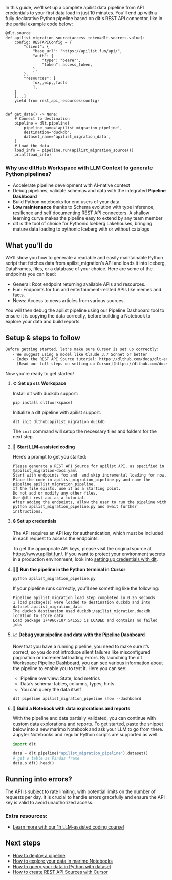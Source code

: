 In this guide, we'll set up a complete apilist data pipeline from API credentials to your first data load in just 10 minutes. You'll end up with a fully declarative Python pipeline based on dlt's REST API connector, like in the partial example code below:

```python-outcome
@dlt.source
def apilist_migration_source(access_token=dlt.secrets.value):
    config: RESTAPIConfig = {
        "client": {
            "base_url": "https://apilist.fun/api/",
            "auth": {
                "type": "bearer",
                "token": access_token,
            },
        },
        "resources": [
            fox,,wip,,facts
            ],
    }
    [...]
    yield from rest_api_resources(config)


def get_data() -> None:
    # Connect to destination
    pipeline = dlt.pipeline(
        pipeline_name='apilist_migration_pipeline',
        destination='duckdb',
        dataset_name='apilist_migration_data', 
    )
    # Load the data
    load_info = pipeline.run(apilist_migration_source())
    print(load_info) 
```

### Why use dltHub Workspace with LLM Context to generate Python pipelines?

- Accelerate pipeline development with AI-native context
- Debug pipelines, validate schemas and data with the integrated **Pipeline Dashboard**
- Build Python notebooks for end users of your data
- **Low maintenance** thanks to Schema evolution with type inference, resilience and self documenting REST API connectors. A shallow learning curve makes the pipeline easy to extend by any team member
- dlt is the tool of choice for Pythonic Iceberg Lakehouses, bringing mature data loading to pythonic Iceberg with or without catalogs

## What you’ll do

We’ll show you how to generate a readable and easily maintainable Python script that fetches data from apilist_migration’s API and loads it into Iceberg, DataFrames, files, or a database of your choice. Here are some of the endpoints you can load:

- General: Root endpoint returning available APIs and resources.
- Fun: Endpoints for fun and entertainment-related APIs like memes and facts.
- News: Access to news articles from various sources.

You will then debug the apilist pipeline using our Pipeline Dashboard tool to ensure it is copying the data correctly, before building a Notebook to explore your data and build reports.

## Setup & steps to follow

```default
Before getting started, let's make sure Cursor is set up correctly:
   - We suggest using a model like Claude 3.7 Sonnet or better
   - Index the REST API Source tutorial: https://dlthub.com/docs/dlt-ecosystem/verified-sources/rest_api/ and add it to context as **@dlt rest api**
   - [Read our full steps on setting up Cursor](https://dlthub.com/docs/dlt-ecosystem/llm-tooling/cursor-restapi#23-configuring-cursor-with-documentation)
```

Now you're ready to get started!

1. ⚙️ **Set up `dlt` Workspace**
    
    Install dlt with duckdb support:
    ```shell
    pip install dlt[workspace]
    ```

    Initialize a dlt pipeline with apilist support.
    ```shell
    dlt init dlthub:apilist_migration duckdb
    ```

    The `init` command will setup the necessary files and folders for the next step.
    
2. 🤠 **Start LLM-assisted coding**
    
    Here’s a prompt to get you started:
    
    ```prompt
    Please generate a REST API Source for apilist API, as specified in @apilist_migration-docs.yaml 
    Start with endpoints fox and  and skip incremental loading for now. 
    Place the code in apilist_migration_pipeline.py and name the pipeline apilist_migration_pipeline. 
    If the file exists, use it as a starting point. 
    Do not add or modify any other files. 
    Use @dlt rest api as a tutorial. 
    After adding the endpoints, allow the user to run the pipeline with python apilist_migration_pipeline.py and await further instructions.
    ```

    
3. 🔒 **Set up credentials** 
    
    The API requires an API key for authentication, which must be included in each request to access the endpoints.
    
    To get the appropriate API keys, please visit the original source at https://www.apilist.fun/.
    If you want to protect your environment secrets in a production environment, look into [setting up credentials with dlt](https://dlthub.com/docs/walkthroughs/add_credentials).
    
4. 🏃‍♀️ **Run the pipeline in the Python terminal in Cursor**
    
    ```shell
    python apilist_migration_pipeline.py
    ```
    
    If your pipeline runs correctly, you’ll see something like the following:
    
    ```shell
    Pipeline apilist_migration load step completed in 0.26 seconds
    1 load package(s) were loaded to destination duckdb and into dataset apilist_migration_data
    The duckdb destination used duckdb:/apilist_migration.duckdb location to store data
    Load package 1749667187.541553 is LOADED and contains no failed jobs
    ```
    
5. 📈 **Debug your pipeline and data with the Pipeline Dashboard**

    Now that you have a running pipeline, you need to make sure it’s correct, so you do not introduce silent failures like misconfigured pagination or incremental loading errors. By launching the dlt Workspace Pipeline Dashboard, you can see various information about the pipeline to enable you to test it. Here you can see:
    - Pipeline overview: State, load metrics
    - Data’s schema: tables, columns, types, hints
    - You can query the data itself
    
    ```shell
    dlt pipeline apilist_migration_pipeline show --dashboard
    ```
    
6. 🐍 **Build a Notebook with data explorations and reports**

    With the pipeline and data partially validated, you can continue with custom data explorations and reports. To get started, paste the snippet below into a new marimo Notebook and ask your LLM to go from there. Jupyter Notebooks and regular Python scripts are supported as well.

    
    ```python
    import dlt

   data = dlt.pipeline("apilist_migration_pipeline").dataset()
   # get o table as Pandas frame
   data.o.df().head()
    ```

## Running into errors?

The API is subject to rate limiting, with potential limits on the number of requests per day. It is crucial to handle errors gracefully and ensure the API key is valid to avoid unauthorized access.

### Extra resources:

- [Learn more with our 1h LLM-assisted coding course!](https://www.youtube.com/watch?v=GGid70rnJuM)

## Next steps

- [How to deploy a pipeline](https://dlthub.com/docs/walkthroughs/deploy-a-pipeline)
- [How to explore your data in marimo Notebooks](https://dlthub.com/docs/general-usage/dataset-access/marimo)
- [How to query your data in Python with dataset](https://dlthub.com/docs/general-usage/dataset-access/dataset)
- [How to create REST API Sources with Cursor](https://dlthub.com/docs/dlt-ecosystem/llm-tooling/cursor-restapi)